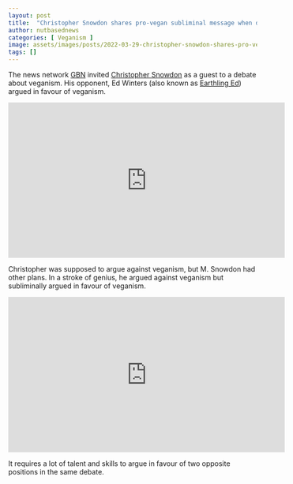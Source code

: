 ```yaml
---
layout: post
title:  "Christopher Snowdon shares pro-vegan subliminal message when debating against veganism"
author: nutbasednews
categories: [ Veganism ]
image: assets/images/posts/2022-03-29-christopher-snowdon-shares-pro-vegan-subliminal-message-when-debating-against-veganism/0.png
tags: []
---
```


The news network [GBN](https://www.gbnews.uk) invited [Christopher Snowdon](https://twitter.com/cjsnowdon) as a guest to a debate about veganism. His opponent, Ed Winters (also known as [Earthling Ed](https://www.youtube.com/c/EarthlingEdChannel)) argued in favour of veganism.
<p>
<center>
<iframe width="560" height="315" src="https://www.youtube-nocookie.com/embed/Sl5GpxLXnuI" title="YouTube video player" frameborder="0" allow="accelerometer; autoplay; clipboard-write; encrypted-media; gyroscope; picture-in-picture" allowfullscreen></iframe>
</center>
</p>

Christopher was supposed to argue against veganism, but M. Snowdon had other plans. In a stroke of genius, he argued against veganism but subliminally argued in favour of veganism.

<p>
<center>
<iframe width="560" height="315" src="https://www.youtube-nocookie.com/embed/KUFUSvjwTH0" title="YouTube video player" frameborder="0" allow="accelerometer; autoplay; clipboard-write; encrypted-media; gyroscope; picture-in-picture" allowfullscreen></iframe>
</center>
</p>

It requires a lot of talent and skills to argue in favour of two opposite positions in the same debate.
